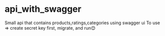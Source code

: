 # api_with_swagger
Small api that contains products,ratings,categories using swagger ui
To use => create secret key first, migrate, and run😊
